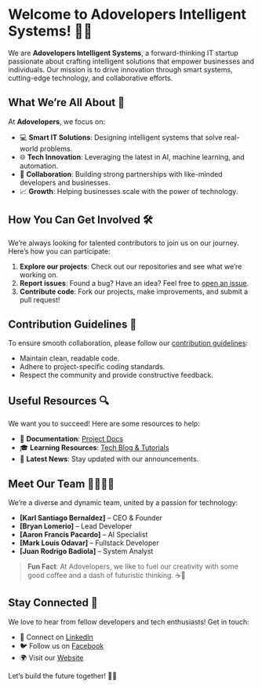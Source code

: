 # Welcome to **Adovelopers Intelligent Systems**! 👋🚀

We are **Adovelopers Intelligent Systems**, a forward-thinking IT startup passionate about crafting intelligent solutions that empower businesses and individuals. Our mission is to drive innovation through smart systems, cutting-edge technology, and collaborative efforts.

## What We’re All About 🌟
At **Adovelopers**, we focus on:
- 💻 **Smart IT Solutions**: Designing intelligent systems that solve real-world problems.
- 🌐 **Tech Innovation**: Leveraging the latest in AI, machine learning, and automation.
- 🤝 **Collaboration**: Building strong partnerships with like-minded developers and businesses.
- 📈 **Growth**: Helping businesses scale with the power of technology.

## How You Can Get Involved 🛠
We’re always looking for talented contributors to join us on our journey. Here’s how you can participate:
1. **Explore our projects**: Check out our repositories and see what we’re working on.
2. **Report issues**: Found a bug? Have an idea? Feel free to [open an issue](#).
3. **Contribute code**: Fork our projects, make improvements, and submit a pull request!

## Contribution Guidelines 📜
To ensure smooth collaboration, please follow our [contribution guidelines](#):
- Maintain clean, readable code.
- Adhere to project-specific coding standards.
- Respect the community and provide constructive feedback.

## Useful Resources 🔍
We want you to succeed! Here are some resources to help:
- 📄 **Documentation**: [Project Docs](#)
- 🎓 **Learning Resources**: [Tech Blog & Tutorials](#)
- 📢 **Latest News**: Stay updated with our announcements.

## Meet Our Team 🧑‍💻👩‍💻
We’re a diverse and dynamic team, united by a passion for technology:
- **[Karl Santiago Bernaldez]** – CEO & Founder
- **[Bryan Lomerio]** – Lead Developer
- **[Aaron Francis Pacardo]** – AI Specialist
- **[Mark Louis Odavar]** – Fullstack Developer
- **[Juan Rodrigo Badiola]** – System Analyst

> **Fun Fact**: At Adovelopers, we like to fuel our creativity with some good coffee and a dash of futuristic thinking. ☕🤖

## Stay Connected 🤝
We love to hear from fellow developers and tech enthusiasts! Get in touch:
- 💼 Connect on [LinkedIn](#)
- 🐦 Follow us on [Facebook](https://www.facebook.com/adovelopers)
- 🌍 Visit our [Website](adovelopers.cloud)

Let’s build the future together! 🚀✨
